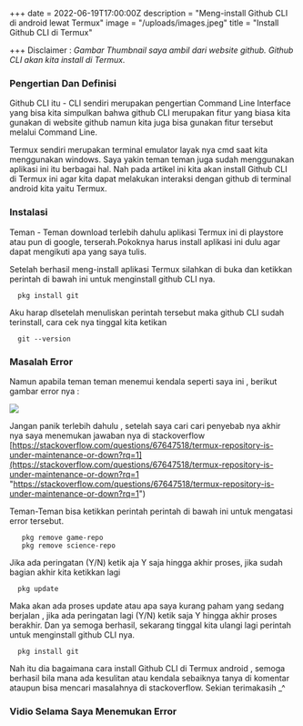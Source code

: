 +++
date = 2022-06-19T17:00:00Z
description = "Meng-install Github CLI di android lewat Termux"
image = "/uploads/images.jpeg"
title = "Install Github CLI di Termux"

+++
Disclaimer : _Gambar Thumbnail saya ambil dari website github. Github CLI akan kita install di Termux._

### **Pengertian Dan Definisi**

Github CLI itu - CLI sendiri merupakan pengertian Command Line Interface yang bisa kita simpulkan bahwa github CLI merupakan fitur yang biasa kita gunakan di website github namun kita juga bisa gunakan fitur tersebut melalui Command Line.

Termux sendiri merupakan terminal emulator layak nya cmd saat kita menggunakan windows. Saya yakin teman teman juga sudah menggunakan aplikasi ini itu berbagai hal. Nah pada artikel ini kita akan install Github CLI di Termux ini agar kita dapat melakukan interaksi dengan github di terminal android kita yaitu Termux.

### Instalasi

Teman - Teman download terlebih dahulu aplikasi Termux ini di playstore atau pun di google, terserah.Pokoknya harus install aplikasi ini dulu agar dapat mengikuti apa yang saya tulis.

Setelah berhasil meng-install aplikasi Termux silahkan di buka dan ketikkan perintah di bawah ini untuk menginstall github CLI nya.

 ```
   pkg install git
 ```
 

Aku harap dlsetelah menuliskan perintah tersebut maka github CLI sudah terinstall, cara cek nya tinggal kita ketikan

 ```
   git --version
 ```

### Masalah Error

Namun apabila teman teman menemui kendala seperti saya ini , berikut gambar error nya :

![](/uploads/screenshot_20220620-155048_peluncur_pixel.jpg)

Jangan panik terlebih dahulu , setelah saya cari cari penyebab nya akhir nya saya menemukan jawaban nya di stackoverflow [https://stackoverflow.com/questions/67647518/termux-repository-is-under-maintenance-or-down?rq=1](https://stackoverflow.com/questions/67647518/termux-repository-is-under-maintenance-or-down?rq=1 "https://stackoverflow.com/questions/67647518/termux-repository-is-under-maintenance-or-down?rq=1")

Teman-Teman bisa ketikkan perintah perintah di bawah ini untuk mengatasi error tersebut.

 ```
    pkg remove game-repo
    pkg remove science-repo
 ```

Jika ada peringatan (Y/N) ketik aja Y saja hingga akhir proses, jika sudah bagian akhir kita ketikkan lagi

 ```
   pkg update
 ```

Maka akan ada proses update atau apa saya kurang paham yang sedang berjalan , jika ada peringatan lagi (Y/N) ketik saja Y hingga akhir proses berakhir. Dan ya semoga berhasil, sekarang tinggal kita ulangi lagi perintah untuk menginstall github CLI nya.

 ```
   pkg install git
 ```

Nah itu dia bagaimana cara install Github CLI di Termux android , semoga berhasil bila mana ada kesulitan atau kendala sebaiknya tanya di komentar ataupun bisa mencari masalahnya di stackoverflow. Sekian terimakasih _^

### **Vidio Selama Saya Menemukan Error**
